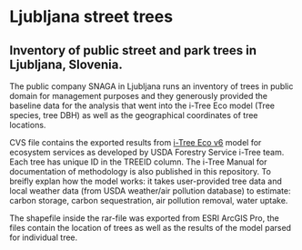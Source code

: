 # Ljubljana street trees
## Inventory of public street and park trees in Ljubljana, Slovenia.

The public company SNAGA in Ljubljana runs an inventory of trees in public domain for management purposes and they generously provided the baseline data for the analysis that went into the i-Tree Eco model (Tree species, tree DBH) as well as the geographical coordinates of tree locations.

CVS file contains the exported results from [i-Tree Eco v6](www.itretools.org) model for ecosystem services as developed by USDA Forestry Service i-Tree team. Each tree has unique ID in the TREEID column. The i-Tree Manual for documentation of methodology is also published in this repository. To breifly explan how the model works: it takes user-provided tree data and local weather data (from USDA weather/air pollution database) to estimate: carbon storage, carbon sequestration, air pollution removal, water uptake. 

The shapefile inside the rar-file was exported from ESRI ArcGIS Pro, the files contain the location of trees as well as the results of the model parsed for individual tree.
